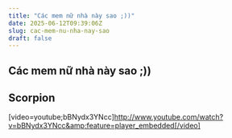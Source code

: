 ```yaml
---
title: "Các mem nữ nhà này sao ;))"
date: 2025-06-12T09:39:06Z
slug: cac-mem-nu-nha-nay-sao
draft: false
---
```


## Các mem nữ nhà này sao ;))

## Scorpion

[video=youtube;bBNydx3YNcc]http://www.youtube.com/watch?v=bBNydx3YNcc&amp;feature=player_embedded[/video]